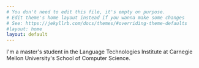 ```yaml
---
# You don't need to edit this file, it's empty on purpose.
# Edit theme's home layout instead if you wanna make some changes
# See: https://jekyllrb.com/docs/themes/#overriding-theme-defaults
#layout: home
layout: default
---
```

   I'm a master's student in the Language Technologies Institute at Carnegie Mellon University's School of Computer Science.
